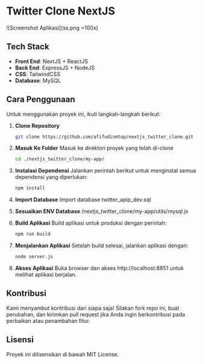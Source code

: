 # Twitter Clone NextJS

![Screenshot Aplikasi](ss.png =100x)

## Tech Stack

- **Front End**: NextJS + ReactJS
- **Back End**: ExpressJS + NodeJS
- **CSS**: TailwindCSS
- **Database**: MySQL

## Cara Penggunaan

Untuk menggunakan proyek ini, ikuti langkah-langkah berikut:

1. **Clone Repository**

   ```bash
   git clone https://github.com/afifudinmtop/nextjs_twitter_clone.git
   ```

2. **Masuk Ke Folder**
   Masuk ke direktori proyek yang telah di-clone

   ```bash
   cd ./nextjs_twitter_clone/my-app/
   ```

3. **Instalasi Dependensi**
   Jalankan perintah berikut untuk menginstal semua dependensi yang diperlukan:

   ```bash
   npm install
   ```

4. **Import Database**
   Import database twitter_apip_dev.sql

5. **Sesuaikan ENV Database**
   /nextjs_twitter_clone/my-app/utils/mysql.js

6. **Build Aplikasi**
   Build aplikasi untuk produksi dengan perintah:

   ```bash
   npm run build
   ```

7. **Menjalankan Aplikasi**
   Setelah build selesai, jalankan aplikasi dengan:

   ```bash
   node server.js
   ```

8. **Akses Aplikasi**
   Buka browser dan akses http://localhost:8851 untuk melihat aplikasi berjalan.

## Kontribusi

Kami menyambut kontribusi dari siapa saja! Silakan fork repo ini, buat perubahan, dan kirimkan pull request jika Anda ingin berkontribusi pada perbaikan atau penambahan fitur.

## Lisensi

Proyek ini dilisensikan di bawah MIT License.
